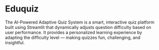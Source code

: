# Eduquiz
The AI-Powered Adaptive Quiz System is a smart, interactive quiz platform built using Streamlit that dynamically adjusts question difficulty based on user performance. It provides a personalized learning experience by adapting the difficulty level — making quizzes fun, challenging, and insightful. 
